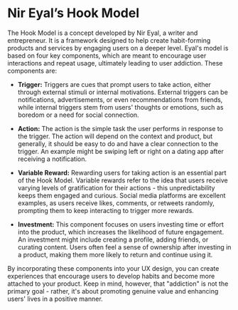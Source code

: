 # Nir Eyal’s Hook Model

The Hook Model is a concept developed by Nir Eyal, a writer and entrepreneur. It is a framework designed to help create habit-forming products and services by engaging users on a deeper level. Eyal's model is based on four key components, which are meant to encourage user interactions and repeat usage, ultimately leading to user addiction. These components are:

- **Trigger:** Triggers are cues that prompt users to take action, either through external stimuli or internal motivations. External triggers can be notifications, advertisements, or even recommendations from friends, while internal triggers stem from users' thoughts or emotions, such as boredom or a need for social connection.

- **Action:** The action is the simple task the user performs in response to the trigger. The action will depend on the context and product, but generally, it should be easy to do and have a clear connection to the trigger. An example might be swiping left or right on a dating app after receiving a notification.

- **Variable Reward:** Rewarding users for taking action is an essential part of the Hook Model. Variable rewards refer to the idea that users receive varying levels of gratification for their actions - this unpredictability keeps them engaged and curious. Social media platforms are excellent examples, as users receive likes, comments, or retweets randomly, prompting them to keep interacting to trigger more rewards.

- **Investment:** This component focuses on users investing time or effort into the product, which increases the likelihood of future engagement. An investment might include creating a profile, adding friends, or curating content. Users often feel a sense of ownership after investing in a product, making them more likely to return and continue using it.

By incorporating these components into your UX design, you can create experiences that encourage users to develop habits and become more attached to your product. Keep in mind, however, that "addiction" is not the primary goal - rather, it's about promoting genuine value and enhancing users' lives in a positive manner.